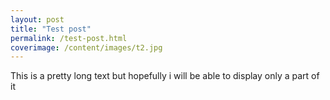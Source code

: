 ```yaml
---
layout: post
title: "Test post"
permalink: /test-post.html
coverimage: /content/images/t2.jpg
---
```


This is a pretty long text but hopefully i will be able to display only a part of it